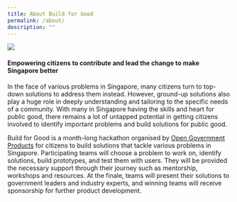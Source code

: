 ```yaml
---
title: About Build for Good
permalink: /about/
description: ""
---
```

![](/images/p%20(165%20of%20243).jpg)
#### **Empowering citizens to contribute and lead the change to make Singapore better**

In the face of various problems in Singapore, many citizens turn to top-down solutions to address them instead. However, ground-up solutions also play a huge role in deeply understanding and tailoring to the specific needs of a community. With many in Singapore having the skills and heart for public good, there remains a lot of untapped potential in getting citizens involved to identify important problems and build solutions for public good. 

Build for Good is a month-long hackathon organised by [Open Government Products](open.gov.sg) for citizens to build solutions that tackle various problems in Singapore. Participating teams will choose a problem to work on, identify solutions, build prototypes, and test them with users. They will be provided the necessary support through their journey such as mentorship, workshops and resources. At the finale, teams will present their solutions to government leaders and industry experts, and winning teams will receive sponsorship for further product development.


